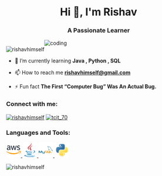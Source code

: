 <h1 align="center">Hi 👋, I'm Rishav</h1>
<h3 align="center">A Passionate Learner</h3>
<img align="right" alt="coding" width="400" src="https://media.tenor.com/NOYF3f82b_gAAAAC/programmer.gif">
<p align="left"> <img src="https://komarev.com/ghpvc/?username=rishavhimself&label=Profile%20views&color=0e75b6&style=flat" alt="rishavhimself" /> </p>

- 🌱 I’m currently learning **Java , Python , SQL**

- 📫 How to reach me **rishavhimself@gmail.com**

- ⚡ Fun fact **The First “Computer Bug” Was An Actual Bug.**

<h3 align="left">Connect with me:</h3>
<p align="left">
<a href="https://instagram.com/rishavhimself" target="blank"><img align="center" src="https://raw.githubusercontent.com/rahuldkjain/github-profile-readme-generator/master/src/images/icons/Social/instagram.svg" alt="rishavhimself" height="30" width="40" /></a>
<a href="https://www.codechef.com/users/tcit_70" target="blank"><img align="center" src="https://cdn.jsdelivr.net/npm/simple-icons@3.1.0/icons/codechef.svg" alt="tcit_70" height="30" width="40" /></a>
</p>

<h3 align="left">Languages and Tools:</h3>
<p align="left"> <a href="https://aws.amazon.com" target="_blank" rel="noreferrer"> <img src="https://raw.githubusercontent.com/devicons/devicon/master/icons/amazonwebservices/amazonwebservices-original-wordmark.svg" alt="aws" width="40" height="40"/> </a> <a href="https://www.java.com" target="_blank" rel="noreferrer"> <img src="https://raw.githubusercontent.com/devicons/devicon/master/icons/java/java-original.svg" alt="java" width="40" height="40"/> </a> <a href="https://www.mysql.com/" target="_blank" rel="noreferrer"> <img src="https://raw.githubusercontent.com/devicons/devicon/master/icons/mysql/mysql-original-wordmark.svg" alt="mysql" width="40" height="40"/> </a> <a href="https://www.python.org" target="_blank" rel="noreferrer"> <img src="https://raw.githubusercontent.com/devicons/devicon/master/icons/python/python-original.svg" alt="python" width="40" height="40"/> </a> </p>

<p><img align="center" src="https://github-readme-streak-stats.herokuapp.com/?user=rishavhimself&" alt="rishavhimself" /></p>
